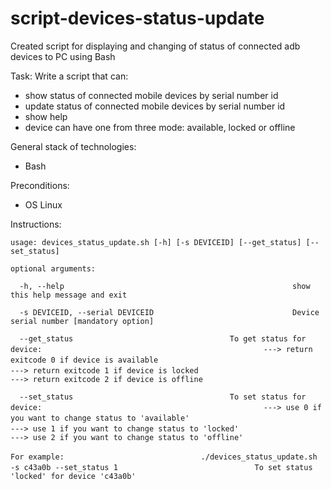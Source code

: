 # script-devices-status-update

Created script for displaying and changing of status of connected adb devices to PC using Bash

Task:
Write a script that can:
- show status of connected mobile devices by serial number id
- update status of connected mobile devices by serial number id
- show help 
- device can have one from three mode: available, locked or offline

General stack of technologies: 
- Bash

Preconditions:
-	OS Linux

Instructions:

`usage: devices_status_update.sh [-h] [-s DEVICEID] [--get_status] [--set_status]`

`optional arguments:`

`  -h, --help                                                   show this help message and exit`

`  -s DEVICEID, --serial DEVICEID                               Device serial number [mandatory option]`

`  --get_status                                   To get status for device:`
`                                                 ---> return exitcode 0 if device is available`
`                                                 ---> return exitcode 1 if device is locked`
`                                                 ---> return exitcode 2 if device is offline`

`  --set_status                                   To set status for device:`
`                                                 ---> use 0 if you want to change status to 'available'`
`                                                 ---> use 1 if you want to change status to 'locked'`
`                                                 ---> use 2 if you want to change status to 'offline'`

`For example:`
`                              ./devices_status_update.sh -s c43a0b --set_status 1`
`                              To set status 'locked' for device 'c43a0b'`
